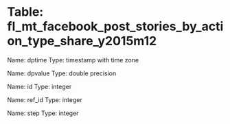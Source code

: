 Table: fl_mt_facebook_post_stories_by_action_type_share_y2015m12
================================================================

Name: dptime
Type: timestamp with time zone

Name: dpvalue
Type: double precision

Name: id
Type: integer

Name: ref_id
Type: integer

Name: step
Type: integer

